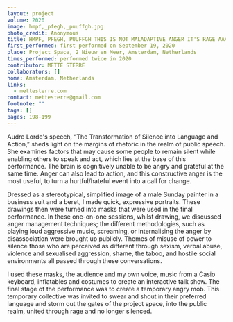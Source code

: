 ```yaml
---
layout: project
volume: 2020
image: hmpf,_pfegh,_puuffgh.jpg
photo_credit: Anonymous
title: HMPF, PFEGH, PUUFFGH THIS IS NOT MALADAPTIVE ANGER IT'S RAGE AAAARGGHHH (SAY, FOR EXAMPLE, THE OPERATOR HAS TO EXPLAIN AND RE-EXPLAIN A PROCEDURE OVER AND OVER, BUT THE CALLER CAN NEVER SEEM TO GET IT RIGHT)
first_performed: first performed on September 19, 2020
place: Project Space, 2 Nieuw en Meer, Amsterdam, Netherlands
times_performed: performed twice in 2020
contributor: METTE STERRE
collaborators: []
home: Amsterdam, Netherlands
links:
  - mettesterre.com
contact: mettesterre@gmail.com
footnote: ""
tags: []
pages: 198-199
---
```


Audre Lorde&apos;s speech, “The Transformation of Silence into Language and Action,” sheds light on the margins of rhetoric in the realm of public speech. She examines factors that may cause some people to remain silent while enabling others to speak and act, which lies at the base of this performance. The brain is cognitively unable to be angry and grateful at the same time. Anger can also lead to action, and this constructive anger is the most useful, to turn a hurtful/hateful event into a call for change.

Dressed as a stereotypical, simplified image of a male Sunday painter in a business suit and a beret, I made quick, expressive portraits. These drawings then were turned into masks that were used in the final performance. In these one-on-one sessions, whilst drawing, we discussed anger management techniques; the different methodologies, such as playing loud aggressive music, screaming, or internalising the anger by disassociation were brought up publicly. Themes of misuse of power to silence those who are perceived as different through sexism, verbal abuse, violence and sexualised aggression, shame, the taboo, and hostile social environments all passed through these conversations.

I used these masks, the audience and my own voice, music from a Casio keyboard, inflatables and costumes to create an interactive talk show. The final stage of the performance was to create a temporary angry mob. This temporary collective was invited to swear and shout in their preferred language and storm out the gates of the project space, into the public realm, united through rage and no longer silenced.
